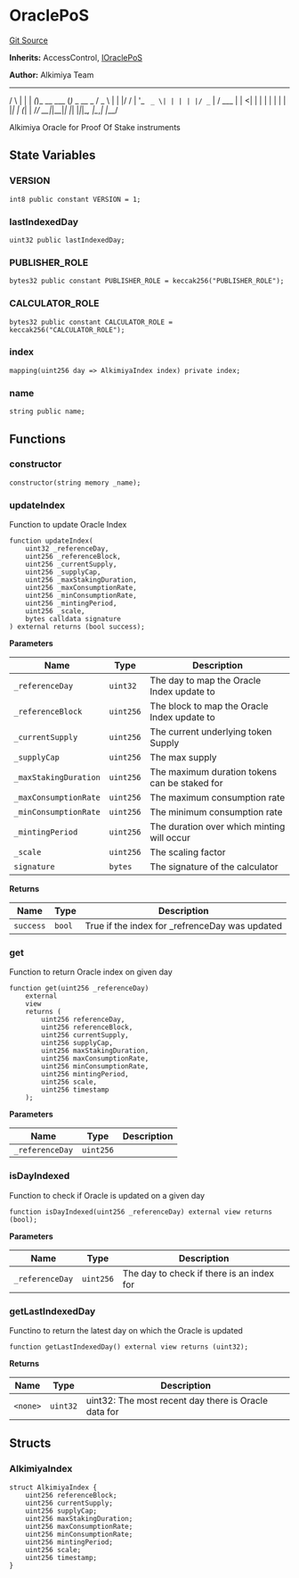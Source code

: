 # OraclePoS
[Git Source](https://github.com/Alkimiya/v2.1-core/tree/comments-docs/blob/ee3e12bcce8690315f313782a9d6014a1b843773/contracts/OraclePoS.sol)

**Inherits:**
AccessControl, [IOraclePoS](/contracts/interfaces/oracle/IOraclePoS.sol/interface.IOraclePoS.md)

**Author:**
Alkimiya Team

_    _ _    _           _
/ \  | | | _(_)_ __ ___ (_)_   _  __ _
/ _ \ | | |/ / | '_ ` _ \| | | | |/ _` |
/ ___ \| |   <| | | | | | | | |_| | (_| |
/_/   \_\_|_|\_\_|_| |_| |_|_|\__, |\__,_|
|___/

Alkimiya Oracle for Proof Of Stake instruments


## State Variables
### VERSION

```solidity
int8 public constant VERSION = 1;
```


### lastIndexedDay

```solidity
uint32 public lastIndexedDay;
```


### PUBLISHER_ROLE

```solidity
bytes32 public constant PUBLISHER_ROLE = keccak256("PUBLISHER_ROLE");
```


### CALCULATOR_ROLE

```solidity
bytes32 public constant CALCULATOR_ROLE = keccak256("CALCULATOR_ROLE");
```


### index

```solidity
mapping(uint256 day => AlkimiyaIndex index) private index;
```


### name

```solidity
string public name;
```


## Functions
### constructor


```solidity
constructor(string memory _name);
```

### updateIndex

Function to update Oracle Index


```solidity
function updateIndex(
    uint32 _referenceDay,
    uint256 _referenceBlock,
    uint256 _currentSupply,
    uint256 _supplyCap,
    uint256 _maxStakingDuration,
    uint256 _maxConsumptionRate,
    uint256 _minConsumptionRate,
    uint256 _mintingPeriod,
    uint256 _scale,
    bytes calldata signature
) external returns (bool success);
```
**Parameters**

|Name|Type|Description|
|----|----|-----------|
|`_referenceDay`|`uint32`|The day to map the Oracle Index update to|
|`_referenceBlock`|`uint256`|The block to map the Oracle Index update to|
|`_currentSupply`|`uint256`|The current underlying token Supply|
|`_supplyCap`|`uint256`|The max supply|
|`_maxStakingDuration`|`uint256`|The maximum duration tokens can be staked for|
|`_maxConsumptionRate`|`uint256`|The maximum consumption rate|
|`_minConsumptionRate`|`uint256`|The minimum consumption rate|
|`_mintingPeriod`|`uint256`|The duration over which minting will occur|
|`_scale`|`uint256`|The scaling factor|
|`signature`|`bytes`|The signature of the calculator|

**Returns**

|Name|Type|Description|
|----|----|-----------|
|`success`|`bool`|True if the index for _refrenceDay was updated|


### get

Function to return Oracle index on given day


```solidity
function get(uint256 _referenceDay)
    external
    view
    returns (
        uint256 referenceDay,
        uint256 referenceBlock,
        uint256 currentSupply,
        uint256 supplyCap,
        uint256 maxStakingDuration,
        uint256 maxConsumptionRate,
        uint256 minConsumptionRate,
        uint256 mintingPeriod,
        uint256 scale,
        uint256 timestamp
    );
```
**Parameters**

|Name|Type|Description|
|----|----|-----------|
|`_referenceDay`|`uint256`||


### isDayIndexed

Function to check if Oracle is updated on a given day


```solidity
function isDayIndexed(uint256 _referenceDay) external view returns (bool);
```
**Parameters**

|Name|Type|Description|
|----|----|-----------|
|`_referenceDay`|`uint256`|The day to check if there is an index for|


### getLastIndexedDay

Functino to return the latest day on which the Oracle is updated


```solidity
function getLastIndexedDay() external view returns (uint32);
```
**Returns**

|Name|Type|Description|
|----|----|-----------|
|`<none>`|`uint32`|uint32: The most recent day there is Oracle data for|


## Structs
### AlkimiyaIndex

```solidity
struct AlkimiyaIndex {
    uint256 referenceBlock;
    uint256 currentSupply;
    uint256 supplyCap;
    uint256 maxStakingDuration;
    uint256 maxConsumptionRate;
    uint256 minConsumptionRate;
    uint256 mintingPeriod;
    uint256 scale;
    uint256 timestamp;
}
```

